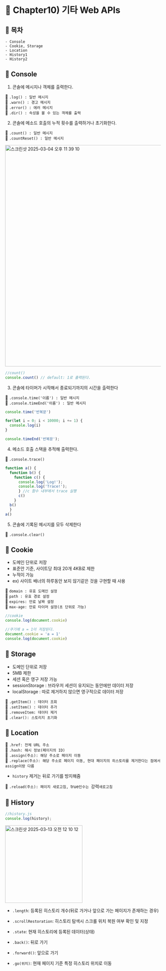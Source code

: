 # 📕 Chapter10) 기타 Web APIs

## **🚀 목차**

```
- Console
- Cookie, Storage
- Location
- History1
- History2
```

## 📂 Console

1. 콘솔에 메시지나 객체를 출력한다.
  
🌱 `.log() : 일반 메시지` <br />
🌱 `.warn() : 경고 메시지`<br />
🌱 `.error() : 에러 메시지`<br />
🌱 `.dir() : 속성을 볼 수 있는 객체를 출력` <br />

2. 콘솔에 메소드 호출의 누적 횟수를 출력하거나 초기화한다.
  
🌱 `.count() : 일반 메시지` <br />
🌱 `.countReset() : 일반 메시지` <br />

<img width="714" alt="스크린샷 2025-03-04 오후 11 39 10" src="https://github.com/user-attachments/assets/aca62dae-17e6-4c93-8584-32cad43503e3" />

```js
//count()
console.count() // default: 1로 출력된다. 
```
3. 콘솔에 타이머가 시작해서 종료되기까지의 시간을 출력한다

🌱 `.console.time('이름') : 일반 메시지` <br />
🌱 `.console.timeEnd('이름') : 일반 메시지` <br />

```js
console.time('반복문')

for(let i = 0; i < 10000; i += 1) {
  console.log(i)
}

console.timeEnd('반복문');
```
4. 메소드 호출 스택을 추적해 출력한다.

🌱 `.console.trace()`

```js
function a() {
  function b() {
    function c() {
      console.log('Log!');
      console.log('Trace!');
      } //c 함수 내부에서 trace 실행 
      c()
    }
  b()
  }
a()
```

5. 콘솔에 기록된 메시지를 모두 삭제한다

🌱 `.console.clear()`

## 📂 Cookie
- 도메인 단위로 저장
- 표준안 기준, 사이트당 최대 20개 4KB로 제한
- 누적이 가능
- ex) 사이트 배너의 하루동안 보지 않기같은 것을 구현할 때 사용 

🌱 `domain : 유효 도메인 설정` <br />
🌱 `path : 유효 경로 설정`<br />
🌱 `expires: 만료 날짜 설정`<br />
🌱 `max-age: 만료 타이머 설정(초 단위로 가능)` <br />

```js
//cookie
console.log(document.cookie)
```
```js
//쿠기에 a = 1이 저장된다. 
document.cookie = 'a = 1'
console.log(document.cookie)
```
## 📂 Storage

- 도메인 단위로 저장
- 5MB 제한
- 세션 혹은 영구 저장 가능
- sessionStorage : 브라우저 세션이 유지되는 동안에만 데이터 저장
- localStorage : 따로 제거하지 않으면 영구적으로 데이터 저장
  
🌱 `.getItem() : 데이터 조회` <br />
🌱 `.setItem() : 데이터 추가`<br />
🌱 `.removeItem: 데이터 제거`<br />
🌱 `.clear(): 스토리지 초기화` <br />

## 📂 Location

🌱 `.href: 전체 URL 주소` <br />
🌱 `.hash: 해시 정보(페이지의 ID)` <br />
🌱 `.assign(주소): 해당 주소로 페이지 이동` <br />
🌱 `.replace(주소): 해당 주소로 페이지 이동, 현대 페이지의 히스토리를 제거한다는 점에서 assign이랑 다름` <br />

- `history` 제거는 뒤로 가기를 방지해줌
  
🌱 `.reload(주소): 페이지 새로고침, `true`인수는 `강력` 새로고침 ` <br />
  
## 📂 History

```js
//history.js
console.log(history);
```
<img width="250" alt="스크린샷 2025-03-13 오전 12 10 12" src="https://github.com/user-attachments/assets/41f5b37a-ad98-4321-ab15-bc321df48351" />

- `.length`: 등록된 히스토리 개수(뒤로 가거나 앞으로 가는 페이지가 존재하는 경우)
- `.scrollRestoration`: 히스토리 탐색시 스크롤 위치 복원 여부 확인 및 지정 
- `.state`: 현재 히스토리에 등록된 데이터(상태)

- `.back()`: 뒤로 가기
- `.forward()`: 앞으로 가기
- `.go(위치)`: 현재 페이지 기준 특정 히스토리 위치로 이동

